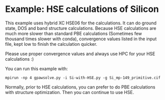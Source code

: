 # Example: HSE calculations of Silicon

This example uses hybrid XC HSE06 for the calculations. It can do ground state, DOS and band structure calculations. Because HSE calculations are much more slower than standard PBE calculations (Sometimes few thousand times slower with conda), convergence values listed in the input file, kept low to finish the calculation quicker. 

Please use proper convergence values and always use HPC for your HSE calculations :)

You can run this example with:

    mpirun -np 4 gpawsolve.py -i Si-with-HSE.py -g Si_mp-149_primitive.cif
	
Normally, prior to HSE calculations, you can prefer to do PBE calculations with structure optimization. Then you can continue to use HSE.
